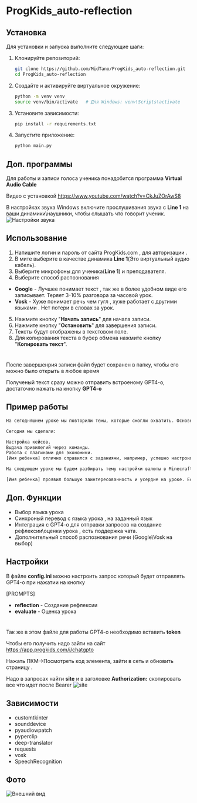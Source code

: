 # ProgKids_auto-reflection

## Установка

Для установки и запуска выполните следующие шаги:

1. Клонируйте репозиторий:
    ```bash
    git clone https://github.com/MidTano/ProgKids_auto-reflection.git
    cd ProgKids_auto-reflection
    ```

2. Создайте и активируйте виртуальное окружение:
    ```bash
    python -m venv venv
    source venv/bin/activate   # Для Windows: venv\Scripts\activate
    ```

3. Установите зависимости:
    ```bash
    pip install -r requirements.txt
    ```

4. Запустите приложение:
    ```bash
    python main.py
    ```
## Доп. программы
Для работы и записи голоса ученика понадобится программа **Virtual Audio Cable**

Видео с установкой 
https://www.youtube.com/watch?v=CkJuZOrAwS8

В настройках звука Windows включите прослушивания звука с **Line 1** на ваши динамики\наушники, чтобы слышать что говорит ученик.
![Настройки звука](https://i.imgur.com/bp7cxCP.png)

## Использование
1. Напишите логин и пароль от сайта ProgKids.com , для авторизации .
2. В мите выберите в качестве динамика **Line 1**(Это виртуальный аудио кабель).
3. Выберите микрофоны для ученика(**Line 1**) и преподавателя.
4. Выберите способ распознования
- **Google** - Лучшее понимает текст , так же в более удобном виде его записывает. Теряет 3-10% разговора за часовой урок.
- **Vosk** - Хуже понимает речь чем гугл , хуже работает с другими языками . Нет потери в словах за урок.  
5. Нажмите кнопку "**Начать запись**" для начала записи.
6. Нажмите кнопку "**Остановить**" для завершения записи.
7. Тексты будут отображены в текстовом поле.
8. Для копирования текста в буфер обмена нажмите кнопку "**Копировать текст**".
#
После завершенрия записи файл будет сохранен в папку, чтобы его можно было открыть в любое время

Полученый текст сразу можно отправить встроеному GPT4-o, достаточно нажать на кнопку **GPT4-o**


## Пример работы
 ```bash
 На сегодняшнем уроке мы повторили темы, которые смогли охватить. Основной учебной целью урока была работа с кейсами и валютой в Minecraft. Мы разобрали такие понятия, как настройка кейсов, команды для выдачи привилегий и работа с плагинами. Эти темы могут быть сложными для понимания ребенка, но тем не менее [имя ребенка] очень старался. Мы будем продолжать работать над этим и закреплять материал.

Сегодня мы сделали:

Настройка кейсов.
Выдача привилегий через команды.
Работа с плагинами для экономики.
[Имя ребенка] отлично справился с заданиями, например, успешно настроил кейсы и выдал привилегии через команды. Тем не менее, тему работы с валютой нам нужно будет дополнительно отработать с помощью домашнего задания и будущих практических проектов.

На следующем уроке мы будем разбирать тему настройки валюты в Minecraft. Это важная тема для понимания будущих сложных концепций, и ее освоение заложит хороший фундамент для дальнейшего обучения.

[Имя ребенка] проявил большую заинтересованность и усердие на уроке. Если у вас есть вопросы или пожелания, пожалуйста, не стесняйтесь связаться со мной или менеджерами школы.
 ```

## Доп. Функции
- Выбор языка урока
- Синхроный перевод с языка урока , на заданный язык 
- Интеграция с GPT4-o для отправки запросов на создание рефлексии\оценки урока , есть поддержка чата. 
- Дополнительный способ распознования речи (Google\Vosk на выбор)

## Настройки
В файле **config.ini** можно настроить запрос который будет отправлять GPT4-o при нажатии на кнопку

[PROMPTS]
- **reflection** - Создание рефлексии
- **evaluate** - Оценка урока 
#
Так же в этом файле для работы GPT4-o необходимо вставить **token** 

Чтобы его получить надо зайти на сайт https://app.progkids.com/i/chatgpto

Нажать ПКМ->Посмотреть код элемента, зайти в сеть и обновить страницу .

Надо в запросах найти **site** и в заголовке **Authorization:** скопировать все что идет после 
Bearer
![site](https://i.imgur.com/Irqc5fk.png)

## Зависимости

- customtkinter
- sounddevice
- pyaudiowpatch
- pyperclip
- deep-translator
- requests
- vosk
- SpeechRecognition



## Фото

![Внешний вид](https://i.imgur.com/Zjh94rc.png)